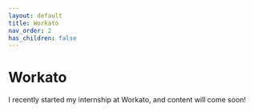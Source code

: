 ```yaml
---
layout: default
title: Workato
nav_order: 2
has_children: false
---
```

# Workato

I recently started my internship at Workato, and content will come soon!
